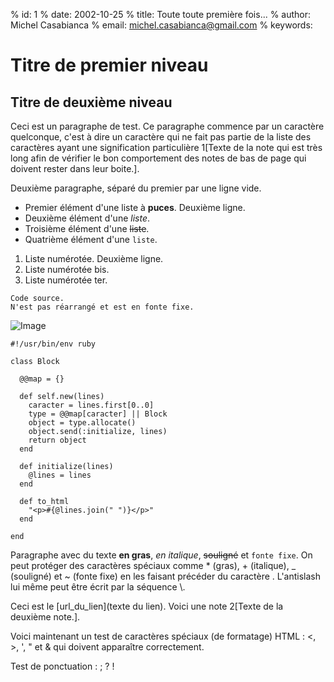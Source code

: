% id:       1
% date:     2002-10-25
% title:    Toute toute première fois...
% author:   Michel Casabianca
% email:    michel.casabianca@gmail.com
% keywords: 

# Titre de premier niveau

## Titre de deuxième niveau

Ceci est un paragraphe de test. Ce paragraphe commence par un caractère quelconque, c'est à dire un caractère qui ne fait pas partie de la liste des caractères ayant une signification particulière 1[Texte de la note qui est très long afin de vérifier le bon comportement des notes de bas de page qui doivent rester dans leur boite.].

Deuxième paragraphe, séparé du premier par une ligne vide.

- Premier élément d'une liste à **puces**. Deuxième ligne.
- Deuxième élément d'une *liste*.
- Troisième élément d'une ~~liste~~.
- Quatrième élément d'une `liste`.


1. Liste numérotée. Deuxième ligne.
3. Liste numérotée bis.
4. Liste numérotée ter.


```
Code source. 
N'est pas réarrangé et est en fonte fixe.
```

![Image](test.png "image title")

```
#!/usr/bin/env ruby

class Block

  @@map = {}

  def self.new(lines)
    caracter = lines.first[0..0]
    type = @@map[caracter] || Block
    object = type.allocate()
    object.send(:initialize, lines)
    return object
  end

  def initialize(lines)
    @lines = lines
  end

  def to_html
    "<p>#{@lines.join(" ")}</p>"
  end

end

```

Paragraphe avec du texte **en gras**, *en italique*, ~~souligné~~ et `fonte fixe`. On peut protéger des caractères spéciaux comme * (gras), + (italique), _ (souligné) et ~ (fonte fixe) en les faisant précéder du caractère \. L'antislash lui même peut être écrit par la séquence \\. 

Ceci est le [url_du_lien](texte du lien). Voici une note 2[Texte de la deuxième note.].

Voici maintenant un test de caractères spéciaux (de formatage) HTML : <, >, ', " et & qui doivent apparaître correctement.

Test de ponctuation : ; ? !


